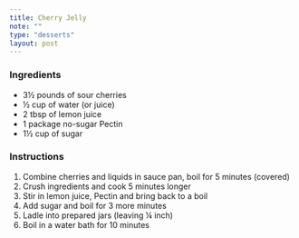 ```yaml
---
title: Cherry Jelly
note: ""
type: "desserts"
layout: post
---
```


### Ingredients

- 3&frac12; pounds of sour cherries
- &frac12; cup of water (or juice)
- 2 tbsp of lemon juice
- 1 package no-sugar Pectin
- 1&frac12; cup of sugar

### Instructions

1. Combine cherries and liquids in sauce pan, boil for 5 minutes (covered)
2. Crush ingredients and cook 5 minutes longer
3. Stir in lemon juice, Pectin and bring back to a boil
4. Add sugar and boil for 3 more minutes
5. Ladle into prepared jars (leaving &frac14; inch)
6. Boil in a water bath for 10 minutes